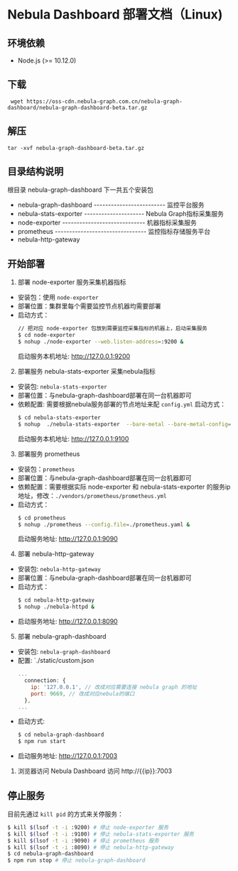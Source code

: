 # Nebula Dashboard 部署文档（Linux)

## 环境依赖
- Node.js (>= 10.12.0)

## 下载
` wget https://oss-cdn.nebula-graph.com.cn/nebula-graph-dashboard/nebula-graph-dashboard-beta.tar.gz`

## 解压
`tar -xvf nebula-graph-dashboard-beta.tar.gz`


## 目录结构说明
根目录 nebula-graph-dashboard 下一共五个安装包
- nebula-graph-dashboard ------------------------- 监控平台服务
- nebula-stats-exporter --------------------- Nebula Graph指标采集服务
- node-exporter ----------------------------- 机器指标采集服务
- prometheus -------------------------------- 监控指标存储服务平台
- nebula-http-gateway


## 开始部署

1. 部署 node-exporter 服务采集机器指标
- 安装包：使用 `node-exporter`
- 部署位置：集群里每个需要监控节点机器均需要部署
- 启动方式：
  ```bash
  // 把对应 node-exporter 包放到需要监控采集指标的机器上，启动采集服务
  $ cd node-exporter
  $ nohup ./node-exporter --web.listen-address=:9200 &
  ```
  启动服务本机地址: http://127.0.0.1:9200

2. 部署服务 nebula-stats-exporter 采集nebula指标
- 安装包: `nebula-stats-exporter`
- 部署位置：与nebula-graph-dashboard部署在同一台机器即可
- 依赖配置: 需要根据nebula服务部署的节点地址来配 `config.yml`
  启动方式：
  ```bash
  $ cd nebula-stats-exporter
  $ nohup  ./nebula-stats-exporter  --bare-metal --bare-metal-config=./config.yaml &
  ```
  启动服务本机地址: http://127.0.0.1:9100

3. 部署服务 prometheus
- 安装包：`prometheus`
- 部署位置：与nebula-graph-dashboard部署在同一台机器即可
- 依赖配置：需要根据实际 node-exporter 和 nebula-stats-exporter 的服务ip地址，修改：`./vendors/prometheus/prometheus.yml`
- 启动方式：
  ```bash
  $ cd prometheus
  $ nohup ./prometheus --config.file=./prometheus.yaml &
  ```
  启动服务地址: http://127.0.0.1:9090

4. 部署 nebula-http-gateway
- 安装包: `nebula-http-gateway`
- 部署位置：与nebula-graph-dashboard部署在同一台机器即可
- 启动方式：
  ```bash
  $ cd nebula-http-gateway
  $ nohup ./nebula-httpd &
  ```
- 启动服务地址: http://127.0.0.1:8090

5. 部署 nebula-graph-dashboard
- 安装包: `nebula-graph-dashboard`
- 配置: `./static/custom.json
  ```javascript
  ...
    connection: {
      ip: '127.0.0.1', // 改成对应需要连接 nebula graph 的地址
      port: 9669, // 改成对应nebula的端口
    },
  ...
  ```
- 启动方式:
  ```bash
  $ cd nebula-graph-dashboard
  $ npm run start
  ```
- 启动服务地址: http://127.0.0.1:7003

1. 浏览器访问 Nebula Dashboard
访问 http://{{ip}}:7003


## 停止服务
目前先通过 `kill pid` 的方式来关停服务：

```bash
$ kill $(lsof -t -i :9200) # 停止 node-exporter 服务
$ kill $(lsof -t -i :9100) # 停止 nebula-stats-exporter 服务
$ kill $(lsof -t -i :9090) # 停止 prometheus 服务
$ kill $(lsof -t -i :8090) # 停止 nebula-http-gateway
$ cd nebula-graph-dashboard
$ npm run stop # 停止 nebula-graph-dashboard
```


